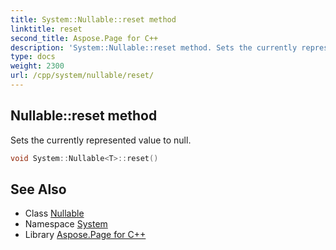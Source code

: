 ```yaml
---
title: System::Nullable::reset method
linktitle: reset
second_title: Aspose.Page for C++
description: 'System::Nullable::reset method. Sets the currently represented value to null in C++.'
type: docs
weight: 2300
url: /cpp/system/nullable/reset/
---
```

## Nullable::reset method


Sets the currently represented value to null.

```cpp
void System::Nullable<T>::reset()
```

## See Also

* Class [Nullable](../)
* Namespace [System](../../)
* Library [Aspose.Page for C++](../../../)
